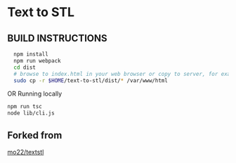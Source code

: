# Text to STL

## BUILD INSTRUCTIONS

```bash
  npm install
  npm run webpack
  cd dist
  # browse to index.html in your web browser or copy to server, for example apache2
  sudo cp -r $HOME/text-to-stl/dist/* /var/www/html
```

OR Running locally

```bash
npm run tsc
node lib/cli.js
```

## Forked from

[mo22/textstl](https://github.com/mo22/textstl)
